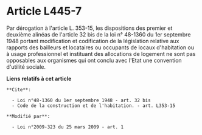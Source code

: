 # Article L445-7

Par dérogation à l'article L. 353-15, les dispositions des premier et deuxième alinéas de l'article 32 bis de la loi n°
48-1360 du 1er septembre 1948 portant modification et codification de la législation relative aux rapports des bailleurs et
locataires ou occupants de locaux d'habitation ou à usage professionnel et instituant des allocations de logement ne sont pas
opposables aux organismes qui ont conclu avec l'Etat une convention d'utilité sociale.

**Liens relatifs à cet article**

	**Cite**:

	  - Loi n°48-1360 du 1er septembre 1948 - art. 32 bis
	  - Code de la construction et de l'habitation. - art. L353-15

	**Modifié par**:

	  - Loi n°2009-323 du 25 mars 2009 - art. 1
